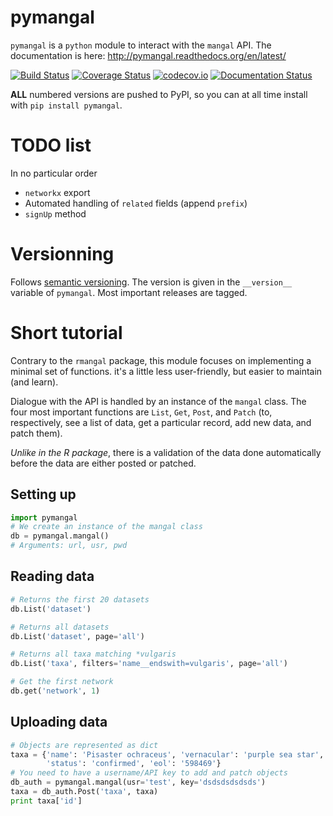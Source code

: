 # pymangal

`pymangal` is a `python` module to interact with the `mangal` API. The
documentation is here: <http://pymangal.readthedocs.org/en/latest/>

[![Build Status](https://travis-ci.org/mangal-wg/pymangal.png?branch=master)](https://travis-ci.org/mangal-wg/pymangal) [![Coverage Status](https://coveralls.io/repos/mangal-wg/pymangal/badge.svg?branch=master&service=github)](https://coveralls.io/github/mangal-wg/pymangal?branch=master) [![codecov.io](http://codecov.io/github/mangal-wg/pymangal/coverage.svg?branch=master)](http://codecov.io/github/mangal-wg/pymangal?branch=master) [![Documentation Status](https://readthedocs.org/projects/pymangal/badge/?version=latest)](http://pymangal.readthedocs.org/en/latest/)

**ALL** numbered versions are pushed to PyPI, so you can at all time install with `pip install pymangal`.

# TODO list

In no particular order

- `networkx` export
- Automated handling of `related` fields (append `prefix`)
- `signUp` method

# Versionning

Follows [semantic versioning][semver]. The version is given in the
`__version__` variable of `pymangal`. Most important releases are tagged.

# Short tutorial

Contrary to the `rmangal` package, this module focuses on implementing a
minimal set of functions. it's a little less user-friendly, but easier to
maintain (and learn).

Dialogue with the API is handled by an instance of the `mangal` class. The
four most important functions are `List`, `Get`, `Post`, and `Patch` (to,
respectively, see a list of data, get a particular record, add new data,
and patch them).

*Unlike in the R package*, there is a validation of the data done automatically
before the data are either posted or patched.

## Setting up

```python
import pymangal
# We create an instance of the mangal class
db = pymangal.mangal()
# Arguments: url, usr, pwd
```

## Reading data

```python
# Returns the first 20 datasets
db.List('dataset')

# Returns all datasets
db.List('dataset', page='all')

# Returns all taxa matching *vulgaris
db.List('taxa', filters='name__endswith=vulgaris', page='all')

# Get the first network
db.get('network', 1)
```

## Uploading data

```python
# Objects are represented as dict
taxa = {'name': 'Pisaster ochraceus', 'vernacular': 'purple sea star',
        'status': 'confirmed', 'eol': '598469'}
# You need to have a username/API key to add and patch objects
db_auth = pymangal.mangal(usr='test', key='dsdsdsdsdsds')
taxa = db_auth.Post('taxa', taxa)
print taxa['id']
```

[ls]: http://sphinx-doc.org/intro.html
[semver]: http://semver.org/
